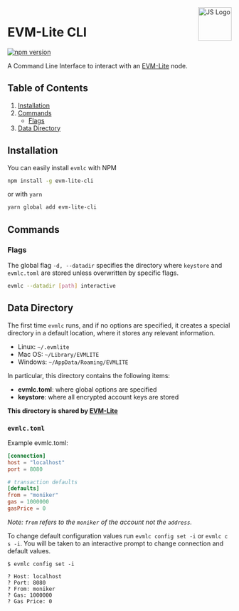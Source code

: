 <img width="75px" height="75px" float="right" align="right" alt="JS Logo" src="https://cdn0.iconfinder.com/data/icons/development-2/24/terminal-512.png" title="Javascript Modules"/>

# EVM-Lite CLI

[![npm version](https://badge.fury.io/js/evm-lite-cli.svg)](https://badge.fury.io/js/evm-lite-cli)

A Command Line Interface to interact with an [EVM-Lite](https://github.com/mosaicnetworks/evm-lite#readme) node.

## Table of Contents

1. [Installation](#installation)
2. [Commands](#commands)
    - [Flags](#flags)
3. [Data Directory](#data-directory)

## Installation

You can easily install `evmlc` with NPM

```bash
npm install -g evm-lite-cli
```

or with `yarn`

```bash
yarn global add evm-lite-cli
```

## Commands

### Flags

The global flag `-d, --datadir` specifies the directory where `keystore` and `evmlc.toml` are stored unless overwritten by specific flags.

```bash
evmlc --datadir [path] interactive
```

## Data Directory

The first time `evmlc` runs, and if no options are specified, it creates a
special directory in a default location, where it
stores any relevant information.

-   Linux: `~/.evmlite`
-   Mac OS: `~/Library/EVMLITE`
-   Windows: `~/AppData/Roaming/EVMLITE`

In particular, this directory contains the following items:

-   **evmlc.toml**: where global options are specified
-   **keystore**: where all encrypted account keys are stored

**This directory is shared by [EVM-Lite](https://github.com/mosaicnetworks/evm-lite#readme)**

### `evmlc.toml`

Example evmlc.toml:

```toml
[connection]
host = "localhost"
port = 8080

# transaction defaults
[defaults]
from = "moniker"
gas = 1000000
gasPrice = 0
```

_Note: `from` refers to the `moniker` of the account not the `address`._

To change default configuration values run `evmlc config set -i` or `evmlc c s -i`. You will be
taken to an interactive prompt to change connection and default values.

```console
$ evmlc config set -i

? Host: localhost
? Port: 8080
? From: moniker
? Gas: 1000000
? Gas Price: 0
```
